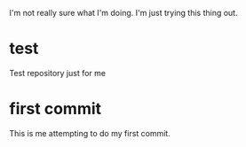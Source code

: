 I'm not really sure what I'm doing. I'm just trying this thing out.

test
====

Test repository just for me


first commit
============

This is me attempting to do my first commit.
